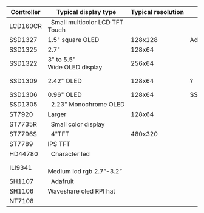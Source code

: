 
|Controller|Typical display type                |	Typical resolution|	Driver Library  | 	Remark    |
| ------ | ----------------------------------- | -------------     | -------------    | ---------------- |
|LCD160CR| 	Small multicolor LCD TFT Touch      | 			
|SSD1327 |	1.5" square OLED                    |	128x128		      |Adafruit|
|SSD1325 |	 2.7"                               |128x64	          |	
|SSD1322 |	3" to 5.5" Wide OLED display        |256x64           |		
|SSD1309 |	2.42" OLED                          |128x64           |	?                   |With minor modifications SSD1306 driver can be used for this display |
|SSD1306 |	0.96" OLED                          |128x64           |	SSD1306.py MicroPython	|
|SSD1305 |  2.23" Monochrome OLED               |                 |                       |Adafruit bonnet (RPI) 
|ST7920  |	Larger                              |128x64 			    |
|ST7735R | 	Small color display                 |			            |                       |Adafruit      |
|ST7796S | 	4"TFT                               |480x320			
|ST7789  |	IPS TFT 	                          |		
|HD44780 | 	Character led 	                    |		
|ILI9341 | 	Medium lcd rgb 2.7”-3.2” 	          |		
|SH1107  | 	Adafruit                            |
|SH1106  |	Waveshare oled RPI hat              |
|NT7108  |				
